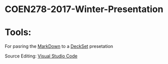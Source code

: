 # COEN278-2017-Winter-Presentation

# Tools:

For pasring the [MarkDown](https://daringfireball.net/projects/markdown/) to a [DeckSet](https://docs.decksetapp.com/) presetation 

Source Editing: [Visual Studio Code](https://code.visualstudio.com/)
